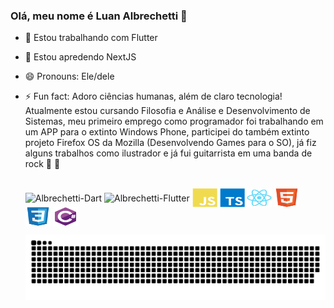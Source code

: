 ### Olá, meu nome é Luan Albrechetti 👋

- 🔭 Estou trabalhando com Flutter 
- 🌱 Estou apredendo NextJS
- 😄 Pronouns: Ele/dele
- ⚡ Fun fact: Adoro ciências humanas, além de claro tecnologia! Atualmente estou cursando Filosofia e Análise e Desenvolvimento de Sistemas, meu primeiro emprego como programador foi trabalhando em um APP para o extinto Windows Phone, participei do também extinto projeto Firefox OS da Mozilla (Desenvolvendo Games para o SO), já fiz alguns trabalhos como ilustrador e já fui guitarrista em uma banda de rock 🎸 🤘  


  <div style="display: inline_block"><br>
  <img align="center" alt="Albrechetti-Dart" height="30" width="40" src="https://cdn.jsdelivr.net/gh/devicons/devicon/icons/dart/dart-original.svg">
  <img align="center" alt="Albrechetti-Flutter" height="30" width="40" src="https://cdn.jsdelivr.net/gh/devicons/devicon/icons/flutter/flutter-original.svg">

  <img align="center" alt="Albrechetti-Js" height="30" width="40" src="https://raw.githubusercontent.com/devicons/devicon/master/icons/javascript/javascript-plain.svg">
  <img align="center" alt="Albrechetti-Ts" height="30" width="40" src="https://raw.githubusercontent.com/devicons/devicon/master/icons/typescript/typescript-plain.svg">
  <img align="center" alt="Albrechetti-React" height="30" width="40" src="https://raw.githubusercontent.com/devicons/devicon/master/icons/react/react-original.svg">
  <img align="center" alt="Albrechetti-HTML" height="30" width="40" src="https://raw.githubusercontent.com/devicons/devicon/master/icons/html5/html5-original.svg">
  <img align="center" alt="Albrechetti-CSS" height="30" width="40" src="https://raw.githubusercontent.com/devicons/devicon/master/icons/css3/css3-original.svg">
  <img align="center" alt="Albrechetti-Csharp" height="30" width="40" src="https://raw.githubusercontent.com/devicons/devicon/master/icons/csharp/csharp-original.svg">
   
  ![Snake animation](https://github.com/albrechetti/albrechetti/blob/output/github-contribution-grid-snake.svg)
</div>



